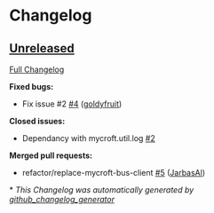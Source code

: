 # Changelog

## [Unreleased](https://github.com/OpenVoiceOS/ovos-bus-client/tree/HEAD)

[Full Changelog](https://github.com/OpenVoiceOS/ovos-bus-client/compare/240929a2eb70a305f6622070e6c953ec32986565...HEAD)

**Fixed bugs:**

- Fix issue \#2 [\#4](https://github.com/OpenVoiceOS/ovos-bus-client/pull/4) ([goldyfruit](https://github.com/goldyfruit))

**Closed issues:**

- Dependancy with mycroft.util.log  [\#2](https://github.com/OpenVoiceOS/ovos-bus-client/issues/2)

**Merged pull requests:**

- refactor/replace-mycroft-bus-client [\#5](https://github.com/OpenVoiceOS/ovos-bus-client/pull/5) ([JarbasAl](https://github.com/JarbasAl))



\* *This Changelog was automatically generated by [github_changelog_generator](https://github.com/github-changelog-generator/github-changelog-generator)*
